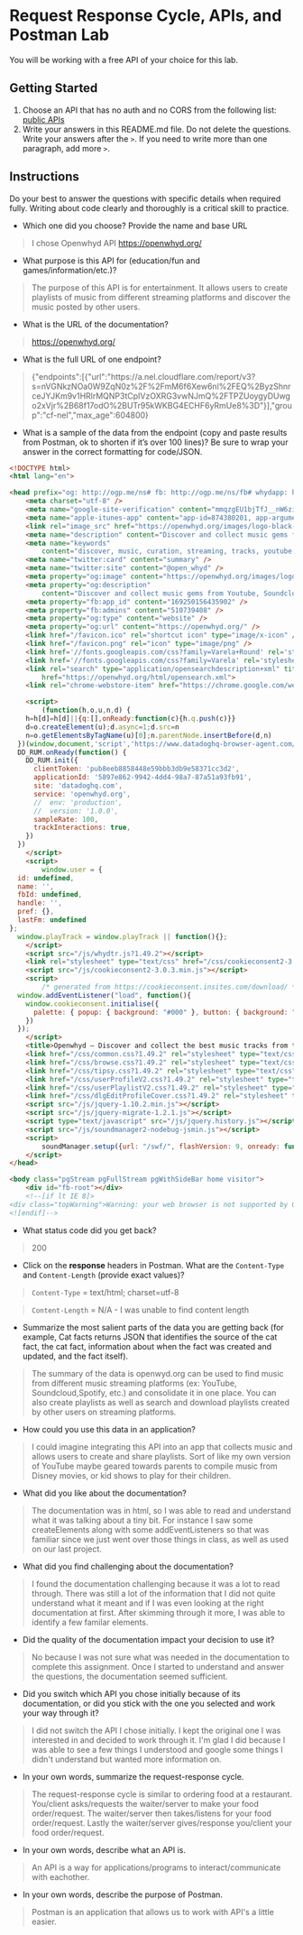 # Request Response Cycle, APIs, and Postman Lab

You will be working with a free API of your choice for this lab.

## Getting Started

1. Choose an API that has no auth and no CORS from the following list: [public APIs](https://github.com/public-apis/public-apis)
1. Write your answers in this README.md file. Do not delete the questions. Write your answers after the `>`. If you need to write more than one paragraph, add more `>`.

## Instructions

Do your best to answer the questions with specific details when required fully. Writing about code clearly and thoroughly is a critical skill to practice. 

- Which one did you choose? Provide the name and base URL

>I chose Openwhyd API
> https://openwhyd.org/

- What purpose is this API for (education/fun and games/information/etc.)?

> The purpose of this API is for entertainment. It allows users to create playlists of music from different streaming platforms and discover the music posted by other users.

- What is the URL of the documentation?

> https://openwhyd.org/

- What is the full URL of one endpoint?

>{"endpoints":[{"url":"https:\/\/a.nel.cloudflare.com\/report\/v3?s=nVGNkzNOa0W9ZqN0z%2F%2FmM6f6Xew6nl%2FEQ%2ByzShnrceJYJKm9v1HRlrMQNP3tCpIVzOXRG3vwNJmQ%2FTPZUoygyDUwgo2xVjr%2B68f17odO%2BUTr95kWKBG4ECHF6yRmUe8%3D"}],"group":"cf-nel","max_age":604800}

- What is a sample of the data from the endpoint (copy and paste results from Postman, ok to shorten if it’s over 100 lines)? Be sure to wrap your answer in the correct formatting for code/JSON.

```html
<!DOCTYPE html>
<html lang="en">

<head prefix="og: http://ogp.me/ns# fb: http://ogp.me/ns/fb# whydapp: http://ogp.me/ns/fb/whydapp#">
	<meta charset="utf-8" />
	<meta name="google-site-verification" content="mmqzgEU1bjTfJ__nW6zioi7O9vuur1SyYfW44DH6ozg" />
	<meta name="apple-itunes-app" content="app-id=874380201, app-argument=whyd://app?href=http://openwhyd.org/">
	<link rel="image_src" href="https://openwhyd.org/images/logo-black-square-smaller.png" />
	<meta name="description" content="Discover and collect music gems from Youtube, Soundcloud, Deezer and more" />
	<meta name="keywords"
		content="discover, music, curation, streaming, tracks, youtube, soundcloud, bandcamp, playlists, play, free" />
	<meta name="twitter:card" content="summary" />
	<meta name="twitter:site" content="@open_whyd" />
	<meta property="og:image" content="https://openwhyd.org/images/logo-black-square-smaller.png" />
	<meta property="og:description"
		content="Discover and collect music gems from Youtube, Soundcloud, Deezer and more" />
	<meta property="fb:app_id" content="169250156435902" />
	<meta property="fb:admins" content="510739408" />
	<meta property="og:type" content="website" />
	<meta property="og:url" content="https://openwhyd.org/" />
	<link href="/favicon.ico" rel="shortcut icon" type="image/x-icon" />
	<link href="/favicon.png" rel="icon" type="image/png" />
	<link href='//fonts.googleapis.com/css?family=Varela+Round' rel='stylesheet' type='text/css'>
	<link href='//fonts.googleapis.com/css?family=Varela' rel='stylesheet' type='text/css'>
	<link rel="search" type="application/opensearchdescription+xml" title="Whyd"
		href="https://openwhyd.org/html/opensearch.xml">
	<link rel="chrome-webstore-item" href="https://chrome.google.com/webstore/detail/foohaghobcolamikniehcnnijdjehfjk">

	<script>
		(function(h,o,u,n,d) {
    h=h[d]=h[d]||{q:[],onReady:function(c){h.q.push(c)}}
    d=o.createElement(u);d.async=1;d.src=n
    n=o.getElementsByTagName(u)[0];n.parentNode.insertBefore(d,n)
  })(window,document,'script','https://www.datadoghq-browser-agent.com/datadog-rum.js','DD_RUM')
  DD_RUM.onReady(function() {
    DD_RUM.init({
      clientToken: 'pub8eeb8858448e59bbb3db9e58371cc3d2',
      applicationId: '5897e862-9942-4dd4-98a7-87a51a93fb91',
      site: 'datadoghq.com',
      service: 'openwhyd.org',
      //  env: 'production',
      //  version: '1.0.0',
      sampleRate: 100,
      trackInteractions: true,
    })
  })
	</script>
	<script>
		window.user = {
  id: undefined,
  name: '',
  fbId: undefined,
  handle: '',
  pref: {},
  lastFm: undefined
};
  window.playTrack = window.playTrack || function(){};
	</script>
	<script src="/js/whydtr.js?1.49.2"></script>
	<link rel="stylesheet" type="text/css" href="/css/cookieconsent2-3.0.3.min.css" />
	<script src="/js/cookieconsent2-3.0.3.min.js"></script>
	<script>
		/* generated from https://cookieconsent.insites.com/download/ */
  window.addEventListener("load", function(){
    window.cookieconsent.initialise({
      palette: { popup: { background: "#000" }, button: { background: "#f1d600" } }
    })
  });
	</script>
	<title>Openwhyd – Discover and collect the best music tracks from the web</title>
	<link href="/css/common.css?1.49.2" rel="stylesheet" type="text/css" />
	<link href="/css/browse.css?1.49.2" rel="stylesheet" type="text/css" />
	<link href="/css/tipsy.css?1.49.2" rel="stylesheet" type="text/css" />
	<link href="/css/userProfileV2.css?1.49.2" rel="stylesheet" type="text/css" />
	<link href="/css/userPlaylistV2.css?1.49.2" rel="stylesheet" type="text/css" />
	<link href="/css/dlgEditProfileCover.css?1.49.2" rel="stylesheet" type="text/css" />
	<script src="/js/jquery-1.10.2.min.js"></script>
	<script src="/js/jquery-migrate-1.2.1.js"></script>
	<script type="text/javascript" src="/js/jquery.history.js"></script>
	<script src="/js/soundmanager2-nodebug-jsmin.js"></script>
	<script>
		soundManager.setup({url: "/swf/", flashVersion: 9, onready: function() {soundManager.isReady=true;}});
	</script>
</head>

<body class="pgStream pgFullStream pgWithSideBar home visitor">
	<div id="fb-root"></div>
	<!--[if lt IE 8]>
<div class="topWarning">Warning: your web browser is not supported by Openwhyd. Please upgrade to a modern browser.</div>
<![endif]-->


```

- What status code did you get back?

> 200

- Click on the **response** headers in Postman. What are the `Content-Type` and `Content-Length` (provide exact values)?

> `Content-Type` = text/html; charset=utf-8

> `Content-Length` = N/A - I was unable to find content length

- Summarize the most salient parts of the data you are getting back (for example, Cat facts returns JSON that identifies the source of the cat fact, the cat fact, information about when the fact was created and updated, and the fact itself).

> The summary of the data is openwyd.org can be used to find music from different music streaming platforms (ex: YouTube, Soundcloud,Spotify, etc.) and consolidate it in one place. You can also create playlists as well as search and download playlists created by other users on streaming platforms. 

- How could you use this data in an application?

> I could imagine integrating this API into an app that collects music and allows users to create and share playlists. Sort of like my own version of YouTube maybe geared towards parents to compile music from Disney movies, or kid shows to play for their children. 

- What did you like about the documentation?

> The documentation was in html, so I was able to read and understand what it was talking about a tiny bit. For instance I saw some createElements along with some addEventListeners so that was familiar since we just went over those things in class, as well as used on our last project.

- What did you find challenging about the documentation?

> I found the documentation challenging because it was a lot to read through. There was still a lot of the information that I did not quite understand what it meant and if I was even looking at the right documentation at first. After skimming through it more, I was able to identify a few familar elements.

- Did the quality of the documentation impact your decision to use it?

> No because I was not sure what was needed in the documentation to complete this assignment. Once I started to understand and answer the questions, the documentation seemed sufficient.

- Did you switch which API you chose initially because of its documentation, or did you stick with the one you selected and work your way through it?

> I did not switch the API I chose initially. I kept the original one I was interested in and decided to work through it. I'm glad I did because I was able to see a few things I understood and google some things I didn't understand but wanted more information on. 

- In your own words, summarize the request-response cycle.

> The request-response cycle is similar to ordering food at a restaurant. You/client asks/requests the waiter/server to make your food order/request. The waiter/server then takes/listens for your food order/request. Lastly the waiter/server gives/response you/client your food order/request.

- In your own words, describe what an API is.

> An API is a way for applications/programs to interact/communicate with eachother. 

- In your own words, describe the purpose of Postman.

> Postman is an application that allows us to work with API's a little easier. 
